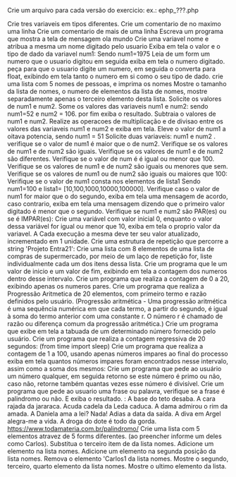 Crie um arquivo para cada versão do exercicio: ex.: ephp_???.php

Crie tres variaveis em tipos diferentes.
Crie um comentario de no maximo uma linha
Crie um comentario de mais de uma linha
Escreva um programa que mostra a tela de mensagem ola mundo
Crie uma variavel nome e atribua a mesma um nome digitado pelo usuario
Exiba em tela o valor e o tipo de dado da variavel num1: Sendo num1=1975
Leia de um form um numero que o usuario digitou em seguida exiba em tela o numero digitado.
peça para que o usuario digite um numero, em seguida o converta para float, exibindo em tela tanto o numero em si como o seu tipo de dado.
crie uma lista com 5 nomes de pessoas, e imprima os nomes
Mostre o tamanho da lista de nomes, o numero de elementos da lista de nomes, mostre separadamente apenas o terceiro elemento desta lista.
Solicite os valores de num1 e num2. Some os valores das variaveis num1 e num2: sendo num1=52 e num2 = 106. por fim exiba o resultado.
Subtraia o valores de num1 e num2.
Realize as operacoes de multiplicação e de divisao entre os valores das variaveis num1 e num2 e exiba em tela.
Eleve o valor de num1 a oitava potencia, sendo num1 = 51
Solicite duas variaveis: num1 e num2 .
verifique se o valor de num1 é maior que o de num2.
Verifique se os valores de num1 e de num2 são iguais.
Verifique se os valores de num1 e de num2 são diferentes.
Verifique se o valor de num é é igual ou menor que 100.
Verifique se os valores de num1 e de num2 são iguais ou menores que sem.
Verifique se os valores de num1 ou de num2 são iguais ou maiores que 100:
Verifique se o valor de num1 consta nos elementos de lista1 Sendo num1=100 e lista1= [10,100,1000,10000,100000].
Verifique caso o valor de num1 for maior que o do segundo, exiba em tela uma mensagem de acordo, caso contrario, exiba em tela uma mensagem dizendo que o primeiro valor digitado é menor que o segundo.
Verifique se num1 e num2 são PAR(es) ou se é IMPAR(es):
Crie uma variável com valor inicial 0, enquanto o valor dessa variável for igual ou menor que 10, exiba em tela o proprio valor da variavel. A Cada execução a mesma deve ter seu valor atualizado, incrementado em 1 unidade.
Crie uma estrutura de repetição que percorre a string 'Projeto Entra21':
Crie uma lista com 8 elementos de uma lista de compras de supermercado, por meio de um laço de repetição for, liste individualmente cada um dos itens dessa lista.
Crie um programa que le um valor de inicio e um valor de fim, exibindo em tela a contagem dos numeros dentro desse intervalo.
Crie um programa que realiza a contagem de 0 a 20, exibindo apenas os numeros pares.
Crie um programa que realiza a Progressão Aritmetica de 20 elementos, com primeiro termo e razão definidos pelo usuário. (Progressão aritmética - Uma progressão aritmética é uma sequência numérica em que cada termo, a partir do segundo, é igual à soma do termo anterior com uma constante r. O número r é chamado de razão ou diferença comum da progressão aritmética.)
Crie um programa que exibe em tela a tabuada de um determinado número fornecido pelo usuário.
Crie um programa que realiza a contagem regressiva de 20 segundos: (from time import sleep)
Crie um programa que realiza a contagem de 1 a 100, usando apenas números impares ao final do processo exiba em tela quantos números impares foram encontrados nesse intervalo, assim como a soma dos mesmos:
Crie um programa que pede ao usuário um número qualquer, em seguida retorno se este número é primo ou não, caso não, retorne também quantas vezes esse número é divisível.
Crie um programa que pede ao usuario uma frase ou palavra, verifique se a frase é palindromo ou não. E exiba o resultado. : A base do teto desaba. A cara rajada da jararaca. Acuda cadela da Leda caduca. A dama admirou o rim da amada. A Daniela ama a lei? Nada! Adias a data da saída. A diva em Argel alegra-me a vida. A droga do dote é todo da gorda. https://www.todamateria.com.br/palindromo/
Crie uma lista com 5 elementos atravez de 5 forms diferentes. (ao preencher informe um deles como Carlos).
Substitua o terceiro item de da lista nomes.
Adicione um elemento na lista nomes.
Adicione um elemento na segunda posição da lista nomes.
Remova o elemento 'Carlos1 da lista nomes.
Mostre o segundo, terceiro, quarto elemento da lista nomes. Mostre o ultimo elemento da lista.